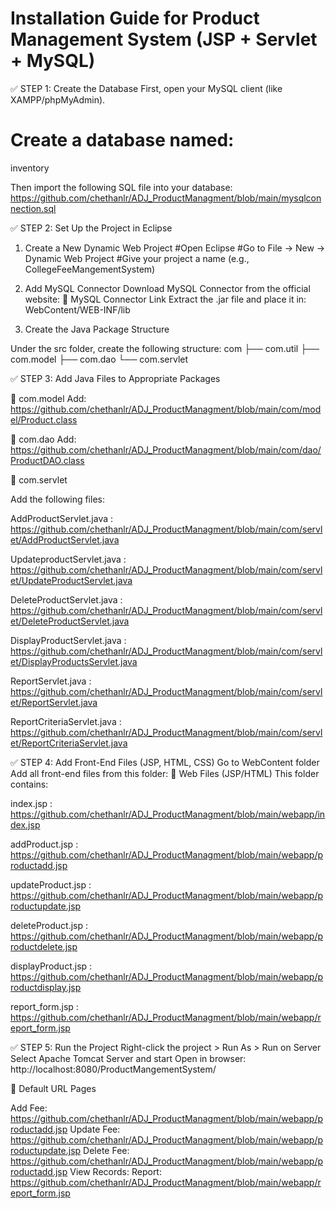 # Installation Guide for Product Management System (JSP + Servlet + MySQL)

✅ STEP 1: Create the Database
First, open your MySQL client (like XAMPP/phpMyAdmin).
# Create a database named:

inventory 

Then import the following SQL file into your database:
https://github.com/chethanlr/ADJ_ProductManagment/blob/main/mysqlconnection.sql

✅ STEP 2: Set Up the Project in Eclipse
1. Create a New Dynamic Web Project
#Open Eclipse
#Go to File → New → Dynamic Web Project
#Give your project a name (e.g., CollegeFeeMangementSystem)
3. Add MySQL Connector
Download MySQL Connector from the official website:
📎 MySQL Connector Link
Extract the .jar file and place it in:
WebContent/WEB-INF/lib


3. Create the Java Package Structure

Under the src folder, create the following structure:
com
├── com.util
├── com.model
├── com.dao
└── com.servlet

✅ STEP 3: Add Java Files to Appropriate Packages


🔹 com.model
Add: https://github.com/chethanlr/ADJ_ProductManagment/blob/main/com/model/Product.class

🔹 com.dao
Add: https://github.com/chethanlr/ADJ_ProductManagment/blob/main/com/dao/ProductDAO.class

🔹 com.servlet

Add the following files:

AddProductServlet.java : https://github.com/chethanlr/ADJ_ProductManagment/blob/main/com/servlet/AddProductServlet.java

UpdateproductServlet.java : 
https://github.com/chethanlr/ADJ_ProductManagment/blob/main/com/servlet/UpdateProductServlet.java

DeleteProductServlet.java : https://github.com/chethanlr/ADJ_ProductManagment/blob/main/com/servlet/DeleteProductServlet.java

DisplayProductServlet.java : https://github.com/chethanlr/ADJ_ProductManagment/blob/main/com/servlet/DisplayProductsServlet.java

ReportServlet.java :
https://github.com/chethanlr/ADJ_ProductManagment/blob/main/com/servlet/ReportServlet.java

ReportCriteriaServlet.java : https://github.com/chethanlr/ADJ_ProductManagment/blob/main/com/servlet/ReportCriteriaServlet.java

✅ STEP 4: Add Front-End Files (JSP, HTML, CSS)
Go to WebContent folder
Add all front-end files from this folder:
📎 Web Files (JSP/HTML)
This folder contains:

index.jsp : https://github.com/chethanlr/ADJ_ProductManagment/blob/main/webapp/index.jsp

addProduct.jsp : https://github.com/chethanlr/ADJ_ProductManagment/blob/main/webapp/productadd.jsp

updateProduct.jsp : https://github.com/chethanlr/ADJ_ProductManagment/blob/main/webapp/productupdate.jsp

deleteProduct.jsp : https://github.com/chethanlr/ADJ_ProductManagment/blob/main/webapp/productdelete.jsp

displayProduct.jsp : https://github.com/chethanlr/ADJ_ProductManagment/blob/main/webapp/productdisplay.jsp

report_form.jsp : https://github.com/chethanlr/ADJ_ProductManagment/blob/main/webapp/report_form.jsp


✅ STEP 5: Run the Project
Right-click the project > Run As > Run on Server
Select Apache Tomcat Server and start
Open in browser:
http://localhost:8080/ProductMangementSystem/

🔐 Default URL Pages

Add Fee: https://github.com/chethanlr/ADJ_ProductManagment/blob/main/webapp/productadd.jsp
Update Fee: https://github.com/chethanlr/ADJ_ProductManagment/blob/main/webapp/productupdate.jsp
Delete Fee: https://github.com/chethanlr/ADJ_ProductManagment/blob/main/webapp/productadd.jsp
View Records: 
Report: https://github.com/chethanlr/ADJ_ProductManagment/blob/main/webapp/report_form.jsp
